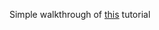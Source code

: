 Simple walkthrough of [this](https://www.youtube.com/watch?v=4HuAnM6b2d8&feature=emb_title) tutorial